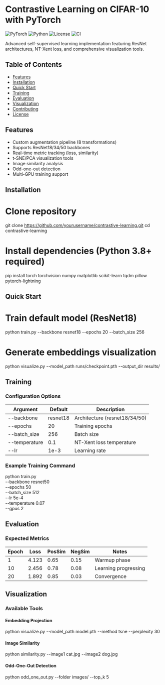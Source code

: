 # Contrastive Learning on CIFAR-10 with PyTorch
![PyTorch](https://img.shields.io/badge/PyTorch-%23EE4C2C.svg?logo=PyTorch&logoColor=white) ![Python](https://img.shields.io/badge/python-3.8+-blue) ![License](https://img.shields.io/badge/license-MIT-green) ![CI](https://img.shields.io/badge/CI-passing-brightgreen)

Advanced self-supervised learning implementation featuring ResNet architectures, NT-Xent loss, and comprehensive visualization tools.

##  Table of Contents
- [Features](#-features)
- [Installation](#-installation)  
- [Quick Start](#-quick-start)
- [Training](#-training)
- [Evaluation](#-evaluation)
- [Visualization](#-visualization)
- [Contributing](#-contributing)
- [License](#-license)

##  Features
- Custom augmentation pipeline (8 transformations)
- Supports ResNet18/34/50 backbones
- Real-time metric tracking (loss, similarity)
- t-SNE/PCA visualization tools
- Image similarity analysis
- Odd-one-out detection
- Multi-GPU training support

## Installation
# Clone repository
git clone https://github.com/yourusername/contrastive-learning.git
cd contrastive-learning

# Install dependencies (Python 3.8+ required)
pip install torch torchvision numpy matplotlib scikit-learn tqdm pillow pytorch-lightning

## Quick Start
# Train default model (ResNet18)
python train.py --backbone resnet18 --epochs 20 --batch_size 256

# Generate embeddings visualization
python visualize.py --model_path runs/checkpoint.pth --output_dir results/

##  Training
### Configuration Options
| Argument | Default | Description |
|----------|---------|-------------|
| --backbone | resnet18 | Architecture (resnet18/34/50) |
| --epochs | 20 | Training epochs |
| --batch_size | 256 | Batch size |
| --temperature | 0.1 | NT-Xent loss temperature |
| --lr | 1e-3 | Learning rate |

### Example Training Command
python train.py \
    --backbone resnet50 \
    --epochs 50 \
    --batch_size 512 \
    --lr 5e-4 \
    --temperature 0.07 \
    --gpus 2

## Evaluation
### Expected Metrics
| Epoch | Loss | PosSim | NegSim | Notes |
|-------|------|--------|--------|-------|
| 1 | 4.123 | 0.65 | 0.15 | Warmup phase |
| 10 | 2.456 | 0.78 | 0.08 | Learning progressing |
| 20 | 1.892 | 0.85 | 0.03 | Convergence |

## Visualization
### Available Tools
#### Embedding Projection
python visualize.py --model_path model.pth --method tsne --perplexity 30

#### Image Similarity
python similarity.py --image1 cat.jpg --image2 dog.jpg

#### Odd-One-Out Detection
python odd_one_out.py --folder images/ --top_k 5






